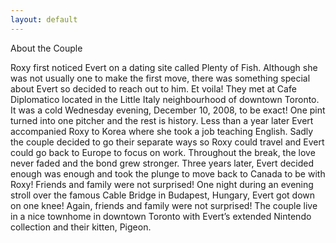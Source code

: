 ```yaml
---
layout: default
---
```

About the Couple

Roxy first noticed Evert on a dating site called Plenty of Fish. Although she was not usually one to make the first move, there was something special about Evert so decided to reach out to him. Et voila! They met at Cafe Diplomatico located in the Little Italy neighbourhood of downtown Toronto. It was a cold Wednesday evening, December 10, 2008, to be exact! One pint turned into one pitcher and the rest is history. Less than a year later Evert accompanied Roxy to Korea where she took a job teaching English. Sadly the couple decided to go their separate ways so Roxy could travel and Evert could go back to Europe to focus on work. Throughout the break, the love never faded and the bond grew stronger. Three years later, Evert decided enough was enough and took the plunge to move back to Canada to be with Roxy! Friends and family were not surprised! One night during an evening stroll over the famous Cable Bridge in Budapest, Hungary, Evert got down on one knee! Again, friends and family were not surprised! The couple live in a nice townhome in downtown Toronto with Evert’s extended Nintendo collection and their kitten, Pigeon.

